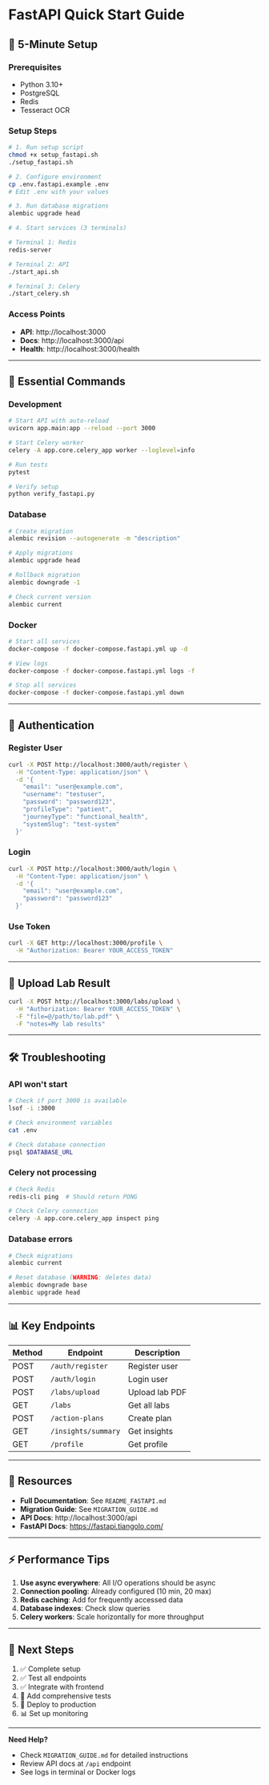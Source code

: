 # FastAPI Quick Start Guide

## 🚀 5-Minute Setup

### Prerequisites
- Python 3.10+
- PostgreSQL
- Redis
- Tesseract OCR

### Setup Steps

```bash
# 1. Run setup script
chmod +x setup_fastapi.sh
./setup_fastapi.sh

# 2. Configure environment
cp .env.fastapi.example .env
# Edit .env with your values

# 3. Run database migrations
alembic upgrade head

# 4. Start services (3 terminals)

# Terminal 1: Redis
redis-server

# Terminal 2: API
./start_api.sh

# Terminal 3: Celery
./start_celery.sh
```

### Access Points
- **API**: http://localhost:3000
- **Docs**: http://localhost:3000/api
- **Health**: http://localhost:3000/health

---

## 📝 Essential Commands

### Development
```bash
# Start API with auto-reload
uvicorn app.main:app --reload --port 3000

# Start Celery worker
celery -A app.core.celery_app worker --loglevel=info

# Run tests
pytest

# Verify setup
python verify_fastapi.py
```

### Database
```bash
# Create migration
alembic revision --autogenerate -m "description"

# Apply migrations
alembic upgrade head

# Rollback migration
alembic downgrade -1

# Check current version
alembic current
```

### Docker
```bash
# Start all services
docker-compose -f docker-compose.fastapi.yml up -d

# View logs
docker-compose -f docker-compose.fastapi.yml logs -f

# Stop all services
docker-compose -f docker-compose.fastapi.yml down
```

---

## 🔐 Authentication

### Register User
```bash
curl -X POST http://localhost:3000/auth/register \
  -H "Content-Type: application/json" \
  -d '{
    "email": "user@example.com",
    "username": "testuser",
    "password": "password123",
    "profileType": "patient",
    "journeyType": "functional_health",
    "systemSlug": "test-system"
  }'
```

### Login
```bash
curl -X POST http://localhost:3000/auth/login \
  -H "Content-Type: application/json" \
  -d '{
    "email": "user@example.com",
    "password": "password123"
  }'
```

### Use Token
```bash
curl -X GET http://localhost:3000/profile \
  -H "Authorization: Bearer YOUR_ACCESS_TOKEN"
```

---

## 📂 Upload Lab Result

```bash
curl -X POST http://localhost:3000/labs/upload \
  -H "Authorization: Bearer YOUR_ACCESS_TOKEN" \
  -F "file=@/path/to/lab.pdf" \
  -F "notes=My lab results"
```

---

## 🛠️ Troubleshooting

### API won't start
```bash
# Check if port 3000 is available
lsof -i :3000

# Check environment variables
cat .env

# Check database connection
psql $DATABASE_URL
```

### Celery not processing
```bash
# Check Redis
redis-cli ping  # Should return PONG

# Check Celery connection
celery -A app.core.celery_app inspect ping
```

### Database errors
```bash
# Check migrations
alembic current

# Reset database (WARNING: deletes data)
alembic downgrade base
alembic upgrade head
```

---

## 📊 Key Endpoints

| Method | Endpoint | Description |
|--------|----------|-------------|
| POST | `/auth/register` | Register user |
| POST | `/auth/login` | Login user |
| POST | `/labs/upload` | Upload lab PDF |
| GET | `/labs` | Get all labs |
| POST | `/action-plans` | Create plan |
| GET | `/insights/summary` | Get insights |
| GET | `/profile` | Get profile |

---

## 🔗 Resources

- **Full Documentation**: See `README_FASTAPI.md`
- **Migration Guide**: See `MIGRATION_GUIDE.md`
- **API Docs**: http://localhost:3000/api
- **FastAPI Docs**: https://fastapi.tiangolo.com/

---

## ⚡ Performance Tips

1. **Use async everywhere**: All I/O operations should be async
2. **Connection pooling**: Already configured (10 min, 20 max)
3. **Redis caching**: Add for frequently accessed data
4. **Database indexes**: Check slow queries
5. **Celery workers**: Scale horizontally for more throughput

---

## 🎯 Next Steps

1. ✅ Complete setup
2. ✅ Test all endpoints
3. ✅ Integrate with frontend
4. 📝 Add comprehensive tests
5. 🚀 Deploy to production
6. 📊 Set up monitoring

---

**Need Help?**
- Check `MIGRATION_GUIDE.md` for detailed instructions
- Review API docs at `/api` endpoint
- See logs in terminal or Docker logs

